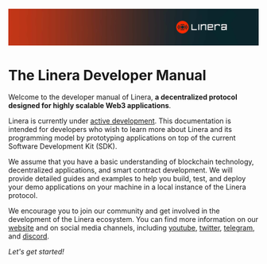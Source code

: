 ![The Linera banner](images/Linera-Header_1920x284px.svg)

# The Linera Developer Manual

Welcome to the developer manual of Linera, **a decentralized protocol designed
for highly scalable Web3 applications**.

Linera is currently under
[active development](overview.html#what-is-the-current-state-of-the-development-of-linera).
This documentation is intended for developers who wish to learn more about
Linera and its programming model by prototyping applications on top of the
current Software Development Kit (SDK).

We assume that you have a basic understanding of blockchain technology,
decentralized applications, and smart contract development. We will provide
detailed guides and examples to help you build, test, and deploy your demo
applications on your machine in a local instance of the Linera protocol.

We encourage you to join our community and get involved in the development of
the Linera ecosystem. You can find more information on our
[website](https://linera.io) and on social media channels, including
[youtube](https://www.youtube.com/@linera_io),
[twitter](https://twitter.com/linera_io),
[telegram](https://t.me/linera_official), and
[discord](https://discord.gg/linera).

_Let's get started!_

